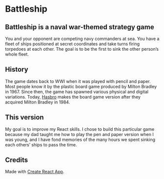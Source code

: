 # Battleship

## Battleship is a naval war-themed strategy game

You and your opponent are competing navy commanders at sea. You have a fleet of ships positioned at secret coordinates and take turns firing torpedoes at each other. The goal is to be the first to sink the other person’s whole fleet.

## History

The game dates back to WWI when it was played with pencil and paper. Most people know it by the plastic board game produced by Milton Bradley in 1967. Since then, the game has spawned various physical and digital variations. Today, [Hasbro](https://shop.hasbro.com/en-us) makes the board game version after they acquired Milton Bradley in 1984.

## This version

My goal is to improve my React skills. I chose to build this particular game because my dad taught me how to play the pen and paper version when I was young, and I have fond memories of the many hours we spent sinking each others’ ships to pass the time.

## Credits

Made with [Create React App](https://github.com/facebook/create-react-app).
